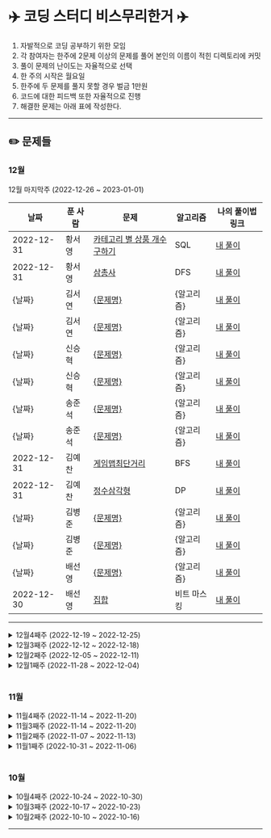 # ✈️ 코딩 스터디 비스무리한거 ✈️ 
1.  자발적으로 코딩 공부하기 위한 모임
2.  각 참여자는 한주에 2문제 이상의 문제를 풀어 본인의 이름이 적힌 디렉토리에 커밋
3.  풀이 문제의 난이도는 자율적으로 선택
4.  한 주의 시작은 월요일
5.  한주에 두 문제를 풀지 못할 경우 벌금 1만원
6.  코드에 대한 피드백 또한 자율적으로 진행
7.  해결한 문제는 아래 표에 작성한다.

--------------

## ✏️ 문제들


### 12월  

12월 마지막주 (2022-12-26 ~ 2023-01-01)

|날짜|푼 사람|문제|알고리즘|나의 풀이법 링크|
|-----|-----|-----|-----|-----|
|2022-12-31|황서영|[카테고리 별 상품 개수 구하기](https://school.programmers.co.kr/learn/courses/30/lessons/131529)|SQL|[내 풀이](https://github.com/bseony2/BwG/blob/master/%ED%99%A9%EC%84%9C%EC%98%81/1231_%EC%B9%B4%ED%85%8C%EA%B3%A0%EB%A6%AC%EB%B3%84%EC%83%81%ED%92%88%EA%B0%9C%EC%88%98%EA%B5%AC%ED%95%98%EA%B8%B0.sql)
|2022-12-31|황서영|[삼총사](https://school.programmers.co.kr/learn/courses/30/lessons/131705)|DFS|[내 풀이](https://github.com/bseony2/BwG/blob/master/%ED%99%A9%EC%84%9C%EC%98%81/%EC%82%BC%EC%B4%9D%EC%82%AC_1231.java)
|{날짜}|김서연|[{문제명}]({URL})|{알고리즘}|[내 풀이]({URL})
|{날짜}|김서연|[{문제명}]({URL})|{알고리즘}|[내 풀이]({URL})
|{날짜}|신승혁|[{문제명}]({URL})|{알고리즘}|[내 풀이]({URL})
|{날짜}|신승혁|[{문제명}]({URL})|{알고리즘}|[내 풀이]({URL})
|{날짜}|송준석|[{문제명}]({URL})|{알고리즘}|[내 풀이]({URL})
|{날짜}|송준석|[{문제명}]({URL})|{알고리즘}|[내 풀이]({URL})
|2022-12-31|김예찬|[게임맵최단거리](https://school.programmers.co.kr/learn/courses/30/lessons/1844)|BFS|[내 풀이](https://github.com/bseony2/BwG/blob/master/%EA%B9%80%EC%98%88%EC%B0%AC/%EA%B2%8C%EC%9E%84%EB%A7%B5%EC%B5%9C%EB%8B%A8%EA%B1%B0%EB%A6%AC.java)
|2022-12-31|김예찬|[정수삼각형](https://school.programmers.co.kr/learn/courses/30/lessons/43105)|DP|[내 풀이](https://github.com/bseony2/BwG/blob/master/%EA%B9%80%EC%98%88%EC%B0%AC/%EC%A0%95%EC%88%98%EC%82%BC%EA%B0%81%ED%98%95.java)
|{날짜}|김병준|[{문제명}]({URL})|{알고리즘}|[내 풀이]({URL})
|{날짜}|김병준|[{문제명}]({URL})|{알고리즘}|[내 풀이]({URL})
|{날짜}|배선영|[{문제명}]({URL})|{알고리즘}|[내 풀이]({URL})
|2022-12-30|배선영|[집합](https://www.acmicpc.net/problem/11723)|비트 마스킹|[내 풀이](https://github.com/bseony2/BwG/blob/master/%EB%B0%B0%EC%84%A0%EC%98%81/%EC%A7%91%ED%95%A9.java)
--------------------------------------


<details>
<summary>12월4째주 (2022-12-19 ~ 2022-12-25) </summary>
<div markdown="1">

|날짜|푼 사람|문제|알고리즘|나의 풀이법 링크|
|-----|-----|-----|-----|-----|
|2022-12-24|황서영|[숫자 짝꿍](https://school.programmers.co.kr/learn/courses/30/lessons/131128)|구현|[내 풀이](https://github.com/bseony2/BwG/blob/master/%ED%99%A9%EC%84%9C%EC%98%81/%EC%88%AB%EC%9E%90%EC%A7%9D%EA%BF%8D_1224.java)
|2022-12-25|황서영|[과일 장수](https://school.programmers.co.kr/learn/courses/30/lessons/135808)|Stack|[내 풀이](https://github.com/bseony2/BwG/blob/master/%ED%99%A9%EC%84%9C%EC%98%81/%EA%B3%BC%EC%9D%BC%EC%9E%A5%EC%88%98_1225.java)
|2022-12-25|김서연|[인기있는 아이스크림](https://school.programmers.co.kr/learn/courses/30/lessons/133024)|SQL|[내 풀이](https://github.com/bseony2/BwG/blob/master/%EA%B9%80%EC%84%9C%EC%97%B0/sql/%EC%9D%B8%EA%B8%B0%EC%9E%88%EB%8A%94_%EC%95%84%EC%9D%B4%EC%8A%A4%ED%81%AC%EB%A6%BC.sql)
|2022-12-25|김서연|[약수](https://www.acmicpc.net/problem/1037)|구현|[내 풀이](https://github.com/bseony2/BwG/blob/master/%EA%B9%80%EC%84%9C%EC%97%B0/Baekjoon/B1037_%EC%95%BD%EC%88%98.java)
|2022-12-25|신승혁|[조건에 맞는 도서와 저자 리스트 출력하기](https://school.programmers.co.kr/learn/courses/30/lessons/144854)|SQL|[내풀이](https://github.com/bseony2/BwG/blob/master/%EC%8B%A0%EC%8A%B9%ED%98%81/%EC%A1%B0%EA%B1%B4%EC%97%90%20%EB%A7%9E%EB%8A%94%20%EB%8F%84%EC%84%9C%EC%99%80%20%EC%A0%80%EC%9E%90%20%EB%A6%AC%EC%8A%A4%ED%8A%B8%20%EC%B6%9C%EB%A0%A5%ED%95%98%EA%B8%B0.SQL)
|2022-12-25|신승혁|[가격이 제일 비싼 식품의 정보 출력하기](https://school.programmers.co.kr/learn/courses/30/lessons/131115?language=oracle)|SQL|[내풀이](https://github.com/bseony2/BwG/blob/master/%EC%8B%A0%EC%8A%B9%ED%98%81/%EA%B0%80%EA%B2%A9%EC%9D%B4%EC%A0%9C%EC%9D%BC%EB%B9%84%EC%8B%BC%EC%8B%9D%ED%92%88%EC%9D%98%EC%A0%95%EB%B3%B4%EC%B6%9C%EB%A0%A5%ED%95%98%EA%B8%B0.SQL)
|{날짜}|송준석|[{문제명}]({URL})|{알고리즘}|[내 풀이]({URL})
|{날짜}|송준석|[{문제명}]({URL})|{알고리즘}|[내 풀이]({URL})
|2022-12-25|김예찬|[연속합](https://www.acmicpc.net/problem/1912)|DP|[내 풀이](https://github.com/bseony2/BwG/commit/e71b4f3c6ab3cc386d7646bc37a38fac8e6b9462)
|2022-12-25|김예찬|[1로만들기](https://www.acmicpc.net/problem/1463)|DP|[내 풀이](https://github.com/bseony2/BwG/commit/c81cc407fa26fc6b6e41b54b923e579820e13c18)
|{날짜}|김병준|[{문제명}]({URL})|{알고리즘}|[내 풀이]({URL})
|{날짜}|김병준|[{문제명}]({URL})|{알고리즘}|[내 풀이]({URL})
|2022-12-25|배선영|[사탕게임](https://www.acmicpc.net/problem/3085)|구현, 완전탐색|[내 풀이](https://github.com/bseony2/BwG/blob/master/%EB%B0%B0%EC%84%A0%EC%98%81/%EC%82%AC%ED%83%95%EA%B2%8C%EC%9E%84.java)
|2022-12-25|배선영|[날짜계산](https://www.acmicpc.net/problem/1476)|완전탐색|[내 풀이](https://github.com/bseony2/BwG/blob/master/%EB%B0%B0%EC%84%A0%EC%98%81/%EB%82%A0%EC%A7%9C%EA%B3%84%EC%82%B0.java)
--------------------------------------
</div>
</details>


<details>
<summary>12월3째주 (2022-12-12 ~ 2022-12-18)</summary>
<div markdown="1">

|날짜|푼 사람|문제|알고리즘|나의 풀이법 링크|
|-----|-----|-----|-----|-----|
|2022-12-16|황서영|[가격이 제일 비싼 식품의 정보 출력하기](https://school.programmers.co.kr/learn/courses/30/lessons/131115)|SQL|[내 풀이](https://github.com/bseony2/BwG/blob/master/%ED%99%A9%EC%84%9C%EC%98%81/1216_%EA%B0%80%EA%B2%A9%EC%9D%B4_%EC%A0%9C%EC%9D%BC_%EB%B9%84%EC%8B%BC_%EC%8B%9D%ED%92%88%EC%9D%98_%EC%A0%95%EB%B3%B4_%EC%B6%9C%EB%A0%A5%ED%95%98%EA%B8%B0.sql)
|2022-12-16|황서영|[조건별로 분류하여 주문상태 출력하기](https://school.programmers.co.kr/learn/courses/30/lessons/131113)|SQL|[내 풀이](https://github.com/bseony2/BwG/blob/master/%ED%99%A9%EC%84%9C%EC%98%81/1216_%EC%A1%B0%EA%B1%B4%EB%B3%84%EB%A1%9C_%EB%B6%84%EB%A5%98%ED%95%98%EC%97%AC_%EC%A3%BC%EB%AC%B8%EC%83%81%ED%83%9C_%EC%B6%9C%EB%A0%A5%ED%95%98%EA%B8%B0.sql)
|2022-12-18|김서연|[최댓값 구하기](https://school.programmers.co.kr/learn/courses/30/lessons/59415)|SQL|[내 풀이](https://github.com/bseony2/BwG/blob/master/%EA%B9%80%EC%84%9C%EC%97%B0/sql/%EC%B5%9C%EB%8C%93%EA%B0%92%EA%B5%AC%ED%95%98%EA%B8%B0.sql)
|2022-12-18|김서연|[내 학점을 구해줘](https://www.acmicpc.net/problem/10984)|구현|[내 풀이](https://github.com/bseony2/BwG/blob/master/%EA%B9%80%EC%84%9C%EC%97%B0/Baekjoon/B10984_%EB%82%B4_%ED%95%99%EC%A0%90%EC%9D%84_%EA%B5%AC%ED%95%B4%EC%A4%98.java)
|2022-12-15|신승혁|[House Robber](https://leetcode.com/problems/house-robber/description/)|DP|[내 풀이](https://github.com/bseony2/BwG/blob/master/%EC%8B%A0%EC%8A%B9%ED%98%81/198.js)
|2022-12-18|신승혁|[Number Complement](https://leetcode.com/problems/number-complement/)|구현|[내 풀이](https://github.com/bseony2/BwG/blob/master/%EC%8B%A0%EC%8A%B9%ED%98%81/476.js)
|{날짜}|송준석|[{문제명}]({URL})|{알고리즘}|[내 풀이]({URL})
|{날짜}|송준석|[{문제명}]({URL})|{알고리즘}|[내 풀이]({URL})
|2022-12-18|김예찬|[벽부수고 이동](https://www.acmicpc.net/problem/2206)|BFS|[내 풀이]({URL})
|2022-12-18|김예찬|[여행가자](https://www.acmicpc.net/problem/1976)|유니온파인드|[내 풀이]({URL})
|2022-12-18|김병준|[분해합](https://www.acmicpc.net/problem/2231)|구현|[내 풀이](https://github.com/bseony2/BwG/blob/master/%EA%B9%80%EB%B3%91%EC%A4%80/p1065.java)
|2022-12-18|김병준|[한수](https://www.acmicpc.net/problem/1065)|구현|[내 풀이](https://github.com/bseony2/BwG/blob/master/%EA%B9%80%EB%B3%91%EC%A4%80/p2231.java)
|2022-12-18|배선영|[튜플](https://school.programmers.co.kr/learn/courses/30/lessons/64065)|구현|[내 풀이](https://github.com/bseony2/BwG/blob/master/%EB%B0%B0%EC%84%A0%EC%98%81/%ED%8A%9C%ED%94%8C.java)
|2022-12-18|배선영|[행렬 테두리 회전하기](https://school.programmers.co.kr/learn/courses/30/lessons/77485)|구현|[내 풀이](https://github.com/bseony2/BwG/blob/master/%EB%B0%B0%EC%84%A0%EC%98%81/%ED%96%89%EB%A0%AC%20%ED%85%8C%EB%91%90%EB%A6%AC%20%ED%9A%8C%EC%A0%84%ED%95%98%EA%B8%B0.java)
--------------------------------------
</div>
</details>

<details>
<summary>12월2째주 (2022-12-05 ~ 2022-12-11)</summary>
<div markdown="1">

|날짜|푼 사람|문제|알고리즘|나의 풀이법 링크|
|-----|-----|-----|-----|-----|
|2022-12-05|황서영|[아이스 아메리카노](https://school.programmers.co.kr/learn/courses/30/lessons/120819)|구현|[내 풀이](https://github.com/bseony2/BwG/blob/master/%ED%99%A9%EC%84%9C%EC%98%81/%EC%95%84%EC%9D%B4%EC%8A%A4%EC%95%84%EB%A9%94%EB%A6%AC%EC%B9%B4%EB%85%B8.java)
|2022-12-06|황서영|[양꼬치](https://school.programmers.co.kr/learn/courses/30/lessons/120830)|구현|[내 풀이](https://github.com/bseony2/BwG/blob/master/%ED%99%A9%EC%84%9C%EC%98%81/%EC%96%91%EA%BC%AC%EC%B9%98.java)
|2022-12-11|김서연|[Integer to Roman](https://leetcode.com/problems/integer-to-roman/)|구현|[내 풀이](https://github.com/bseony2/BwG/blob/master/%EA%B9%80%EC%84%9C%EC%97%B0/LeetCode/L12_Integer_to_Roman.java)
|2022-12-11|김서연|[완전제곱](https://www.acmicpc.net/problem/6131)|브루트포스|[내 풀이](https://github.com/bseony2/BwG/blob/master/%EA%B9%80%EC%84%9C%EC%97%B0/Baekjoon/B6131_%EC%99%84%EC%A0%84%EC%A0%9C%EA%B3%B1%EC%88%98.java)
|{날짜}|신승혁|[{문제명}]({URL})|{알고리즘}|[내 풀이]({URL})
|{날짜}|신승혁|[{문제명}]({URL})|{알고리즘}|[내 풀이]({URL})
|{날짜}|안정석|[{문제명}]({URL})|{알고리즘}|[내 풀이]({URL})
|{날짜}|안정석|[{문제명}]({URL})|{알고리즘}|[내 풀이]({URL})
|2022-12-11|송준석|[재구매가일어난상품과회원리스트구하기](https://school.programmers.co.kr/learn/courses/30/lessons/131536)|SQL|[내 풀이](https://github.com/bseony2/BwG/blob/master/%EC%86%A1%EC%A4%80%EC%84%9D/%EC%9E%AC%EA%B5%AC%EB%A7%A4%EA%B0%80%EC%9D%BC%EC%96%B4%EB%82%9C%EC%83%81%ED%92%88%EA%B3%BC%ED%9A%8C%EC%9B%90%EB%A6%AC%EC%8A%A4%ED%8A%B8%EA%B5%AC%ED%95%98%EA%B8%B0.mysql)
|2022-12-11|송준석|[7의개수](https://school.programmers.co.kr/learn/courses/30/lessons/120912)|구현|[내 풀이](https://github.com/bseony2/BwG/blob/master/%EC%86%A1%EC%A4%80%EC%84%9D/7%EC%9D%98%EA%B0%9C%EC%88%98.java)
|{날짜}|김예찬|[{문제명}]({URL})|{알고리즘}|[내 풀이]({URL})
|{날짜}|김예찬|[{문제명}]({URL})|{알고리즘}|[내 풀이]({URL})
|2022-12-11|김병준|[일곱 난쟁이](https://www.acmicpc.net/problem/2309)|브루트포스|[내 풀이](https://github.com/Joonkb/algorithm/blob/main/BOJ/%EA%B5%AC%ED%98%84/%EA%B8%B0%EC%B4%88/p1182.java)
|2022-12-11|김병준|[부분수열의 합](https://www.acmicpc.net/problem/21182)|비트마스크|[내 풀이](https://github.com/Joonkb/algorithm/blob/main/BOJ/%EA%B5%AC%ED%98%84/%EA%B8%B0%EC%B4%88/p2309.java)
|2022-12-07|배선영|[소수구하기](https://www.acmicpc.net/problem/1929)|에라토스테네스의 체|[내 풀이](https://github.com/bseony2/BwG/blob/master/%EB%B0%B0%EC%84%A0%EC%98%81/%EC%86%8C%EC%88%98%20%EA%B5%AC%ED%95%98%EA%B8%B0.java)
|2022-12-11|배선영|[골드바흐의 추측](https://www.acmicpc.net/problem/6588)|에라토스테네스의 체|[내 풀이](https://github.com/bseony2/BwG/blob/master/%EB%B0%B0%EC%84%A0%EC%98%81/%EA%B3%A8%EB%93%9C%EB%B0%94%ED%9D%90%EC%9D%98%20%EC%B6%94%EC%B8%A1.java)
--------------------------------------
</div>
</details>

<details>
<summary>12월1째주 (2022-11-28 ~ 2022-12-04)</summary>
<div markdown="1"> 

|날짜|푼 사람|문제|알고리즘|나의 풀이법 링크|
|-----|-----|-----|-----|-----|
|2022-11-30|황서영|[문자열 내 p와 y의 개수](https://school.programmers.co.kr/learn/courses/30/lessons/12916)|구현|[내 풀이](https://github.com/bseony2/BwG/blob/master/%ED%99%A9%EC%84%9C%EC%98%81/%EB%AC%B8%EC%9E%90%EC%97%B4%EB%82%B4p%EC%99%80y%EC%9D%98%EA%B0%9C%EC%88%98.java)
|2022-11-30|황서영|[수박수박수박수박수박수?](https://school.programmers.co.kr/learn/courses/30/lessons/12922)|구현|[내 풀이](https://github.com/bseony2/BwG/blob/master/%ED%99%A9%EC%84%9C%EC%98%81/%EC%88%98%EB%B0%95%EC%88%98%EB%B0%95%EC%88%98%EB%B0%95%EC%88%98%EB%B0%95%EC%88%98%EB%B0%95%EC%88%98.java)
|2022-12-04|김서연|[약수들의 합](https://www.acmicpc.net/problem/9506)|구현|[내 풀이](https://github.com/bseony2/BwG/blob/master/%EA%B9%80%EC%84%9C%EC%97%B0/Baekjoon/B9506_%EC%95%BD%EC%88%98%EB%93%A4%EC%9D%98_%ED%95%A9.java)
|2022-12-04|김서연|[Contains Duplicate](https://leetcode.com/problems/contains-duplicate/)|구현|[내 풀이](https://github.com/bseony2/BwG/blob/master/%EA%B9%80%EC%84%9C%EC%97%B0/LeetCode/L217_Contains_Duplicate.java)
|2022-12-04|신승혁|[N과M](https://www.acmicpc.net/problem/15650)|조합|[내 풀이](https://github.com/bseony2/BwG/blob/master/%EC%8B%A0%EC%8A%B9%ED%98%81/BOJ_15650_N%EA%B3%BCM.java)
|2022-12-04|신승혁|[완주하지 못한 선수](https://school.programmers.co.kr/learn/courses/30/lessons/42576)|구현|[내 풀이](https://github.com/bseony2/BwG/blob/master/%EC%8B%A0%EC%8A%B9%ED%98%81/Solution_42576_%EC%99%84%EC%A3%BC%ED%95%98%EC%A7%80%EB%AA%BB%ED%95%9C%EC%84%A0%EC%88%98.java)
|2022-12-04|안정석|[알파벳](https://www.acmicpc.net/problem/1987)|BFS|[내 풀이](https://github.com/bseony2/BwG/blob/master/%EC%95%88%EC%A0%95%EC%84%9D/BaekJoon_%EC%95%8C%ED%8C%8C%EB%B2%B3.java)
|2022-12-04|안정석|[완주하지 못한 선수](https://school.programmers.co.kr/learn/courses/30/lessons/42576)|구현|[내 풀이](https://github.com/bseony2/BwG/blob/master/%EC%95%88%EC%A0%95%EC%84%9D/Pro_%EC%99%84%EC%A3%BC%ED%95%98%EC%A7%80_%EB%AA%BB%ED%95%9C_%EC%84%A0%EC%88%98.java)
|{날짜}|송준석|[{문제명}]({URL})|{알고리즘}|[내 풀이]({URL})
|{날짜}|송준석|[{문제명}]({URL})|{알고리즘}|[내 풀이]({URL})
|2022-12-04|김예찬|[말이되고픈원숭이](https://www.acmicpc.net/problem/1600)|BFS|[내 풀이]({URL})
|2022-12-04|김예찬|[빙고](https://www.acmicpc.net/problem/2578)|구현|[내 풀이]({URL})
|2022-12-04|김병준|[골드바흐의 추측](https://www.acmicpc.net/problem/6588)|수학|[내 풀이](https://github.com/Joonkb/algorithm/commit/767ee3242aa06e609c02d381c1403d7fa002429b)
|2022-12-04|김병준|[집합](https://www.acmicpc.net/problem/11723)|비트연산자|[내 풀이](https://github.com/Joonkb/algorithm/commit/2ba13e4c4c12ab0d5a41a4ff4259e67f7f579c5b)
|2022-12-04|배선영|[오픈채팅방](https://school.programmers.co.kr/learn/courses/30/lessons/42888)|구현|[내 풀이]([{URL}](https://github.com/bseony2/BwG/blob/master/%EB%B0%B0%EC%84%A0%EC%98%81/%EC%98%A4%ED%94%88%EC%B1%84%ED%8C%85%EB%B0%A9.java))
|2022-12-04|배선영|[피로도](https://school.programmers.co.kr/learn/courses/30/lessons/87946)|dfs|[내 풀이](https://github.com/bseony2/BwG/blob/master/%EB%B0%B0%EC%84%A0%EC%98%81/%ED%94%BC%EB%A1%9C%EB%8F%84.java)
--------------------------------------
</div>
</details>
<br>

### 11월

<details>
<summary>11월4째주 (2022-11-14 ~ 2022-11-20)</summary>
<div markdown="1"> 

|날짜|푼 사람|문제|알고리즘|나의 풀이법 링크|  
|-----|-----|-----|-----|-----|
|2022-11-23|황서영|[영어가 싫어요](https://school.programmers.co.kr/learn/courses/30/lessons/120894)|구현|[내 풀이](https://github.com/bseony2/BwG/blob/master/%ED%99%A9%EC%84%9C%EC%98%81/%EC%98%81%EC%96%B4%EA%B0%80%EC%8B%AB%EC%96%B4%EC%9A%94.java)  
|2022-11-23|황서영|[공던지기](https://school.programmers.co.kr/learn/courses/30/lessons/120843)|구현|[내 풀이](https://github.com/bseony2/BwG/blob/master/%ED%99%A9%EC%84%9C%EC%98%81/%EA%B3%B5%EB%8D%98%EC%A7%80%EA%B8%B0.java)  
|2022-11-27|김서연|[별찍기6](https://www.acmicpc.net/problem/2443)|구현|[내 풀이](https://github.com/bseony2/BwG/blob/master/%EA%B9%80%EC%84%9C%EC%97%B0/Baekjoon/B2443_%EB%B3%84%EC%B0%8D%EA%B8%B06.java)  
|2022-11-27|김서연|[별찍기9](https://www.acmicpc.net/problem/2446)|구현|[내 풀이](https://github.com/bseony2/BwG/blob/master/%EA%B9%80%EC%84%9C%EC%97%B0/Baekjoon/B2446_%EB%B3%84%EC%B0%8D%EA%B8%B09.java)  
|2022-11-27|신승혁|[이진변환반복하기](https://school.programmers.co.kr/learn/courses/30/lessons/70129)|재귀|[내 풀이](https://github.com/bseony2/BwG/blob/master/%EC%8B%A0%EC%8A%B9%ED%98%81/Solution_70129_%EC%9D%B4%EC%A7%84%EB%B3%80%ED%99%98%EB%B0%98%EB%B3%B5%ED%95%98%EA%B8%B0.java)  
|2022-11-27|신승혁|[최댓값과최솟값](https://school.programmers.co.kr/learn/courses/30/lessons/12939)|구현|[내 풀이](https://github.com/bseony2/BwG/blob/master/%EC%8B%A0%EC%8A%B9%ED%98%81/Solution_12939_%EC%B5%9C%EB%8C%93%EA%B0%92%EA%B3%BC%EC%B5%9C%EC%86%9F%EA%B0%92.java)  
|{날짜}|안정석|[{토마토}](https://www.acmicpc.net/problem/7576)|{알고리즘}|[내 풀이](https://github.com/bseony2/BwG/commit/aee61b3741086e298a861b46880c9a84758e1063#diff-c12f337fa3ee3ed907f77486d457cbf09a331b1ade3926c3f061a37d877e391a)  
|{날짜}|안정석|[{유기농배추}](https://www.acmicpc.net/problem/1012)|{알고리즘}|[내 풀이](https://github.com/bseony2/BwG/commit/aee61b3741086e298a861b46880c9a84758e1063#diff-a519eabf52c79a8fc7dc4ba9f1bd409ed5f27be020b56c4a797d596879336a91)  
|{날짜}|송준석|[{문제명}]({URL})|{알고리즘}|[내 풀이]({URL})  
|{날짜}|송준석|[{문제명}]({URL})|{알고리즘}|[내 풀이]({URL})  
|2022-11-27|김예찬|[돌다리](https://www.acmicpc.net/problem/12761)|BFS|[내 풀이]({URL})  
|2022-11-27|김예찬|[맥주마시면서걸어가기](https://www.acmicpc.net/problem/9205)|구현|[내 풀이]({URL})  
|2022-11-27|김병준|[N과 M (2)](https://www.acmicpc.net/problem/15650)|백트래킹|[내 풀이](https://github.com/bseony2/BwG/blob/master/%EA%B9%80%EB%B3%91%EC%A4%80/p15650.java)  
|2022-11-27|김병준|[단어 정렬](https://www.acmicpc.net/problem/1181)|정렬|[내 풀이](https://github.com/bseony2/BwG/blob/master/%EA%B9%80%EB%B3%91%EC%A4%80/p1181.java)  
|2022-11-21|배선영|[빗물](https://www.acmicpc.net/problem/14719)|구현|[내 풀이](https://github.com/bseony2/BwG/blob/master/%EB%B0%B0%EC%84%A0%EC%98%81/%EB%B9%97%EB%AC%BC.java)  
|2022-11-22|배선영|[가르침](https://www.acmicpc.net/problem/1062)|dfs(조합)|[내 풀이](https://github.com/bseony2/BwG/blob/master/%EB%B0%B0%EC%84%A0%EC%98%81/%EA%B0%80%EB%A5%B4%EC%B9%A8.java)  
--------------------------------------

</div>
</details>

<details>
<summary>11월3째주 (2022-11-14 ~ 2022-11-20)</summary>
<div markdown="1">

|날짜|푼 사람|문제|알고리즘|나의 풀이법 링크|
|-----|-----|-----|-----|-----|
|2022-11-19|황서영|[가장 큰 수](https://school.programmers.co.kr/learn/courses/30/lessons/42746)|정렬|[내 풀이](https://github.com/bseony2/BwG/blob/master/%ED%99%A9%EC%84%9C%EC%98%81/%EA%B0%80%EC%9E%A5%ED%81%B0%EC%88%98.java)
|2022-11-19|황서영|[문자열 내림차순으로 배치하기](https://school.programmers.co.kr/learn/courses/30/lessons/12917)|정렬|[내 풀이](https://github.com/bseony2/BwG/blob/master/%ED%99%A9%EC%84%9C%EC%98%81/%EB%AC%B8%EC%9E%90%EC%97%B4%EB%82%B4%EB%A6%BC%EC%B0%A8%EC%88%9C%EC%9C%BC%EB%A1%9C%EB%B0%B0%EC%B9%98%ED%95%98%EA%B8%B0.java)
|{날짜}|김서연|[{문제명}]({URL})|{알고리즘}|[내 풀이]()
|{날짜}|김서연|[{문제명}]({URL})|{알고리즘}|[내 풀이]({URL})
|2022-11-20|신승혁|[ShortestPalindrome](https://leetcode.com/problems/shortest-palindrome/)|구현|[내 풀이](https://github.com/bseony2/BwG/blob/master/%EC%8B%A0%EC%8A%B9%ED%98%81/Solution_214_ShortestPalindrome_2Try.java)
|2022-11-20|신승혁|[배열돌리기1](https://www.acmicpc.net/problem/16926)|BFS|[내 풀이](https://github.com/bseony2/BwG/blob/master/%EC%8B%A0%EC%8A%B9%ED%98%81/BOJ_16926_%EB%B0%B0%EC%97%B4%EB%8F%8C%EB%A6%AC%EA%B8%B01.java)
|{날짜}|안정석|[{문제명}]({URL})|{알고리즘}|[내 풀이]({URL})
|{날짜}|안정석|[{문제명}]({URL})|{알고리즘}|[내 풀이]({URL})
|2022-11-20|송준석|[영어가 싫어요](https://school.programmers.co.kr/learn/courses/30/lessons/120894)|구현|[내 풀이](https://github.com/bseony2/BwG/blob/master/%EC%86%A1%EC%A4%80%EC%84%9D/%EC%98%81%EC%96%B4%EA%B0%80%EC%8B%AB%EC%96%B4%EC%9A%94.java)
|2022-11-20|송준석|[가운데 글자 가져오기](https://school.programmers.co.kr/learn/courses/30/lessons/12903)|구현|[내 풀이](https://github.com/bseony2/BwG/blob/master/%EC%86%A1%EC%A4%80%EC%84%9D/%EA%B0%80%EC%9A%B4%EB%8D%B0%EA%B8%80%EC%9E%90%EA%B0%80%EC%A0%B8%EC%98%A4%EA%B8%B0.java)
|2022-11-20|송준석|[상품 별 오프라인 매출 구하기](https://school.programmers.co.kr/learn/courses/30/lessons/131533)|SQL|[내 풀이](https://github.com/bseony2/BwG/blob/master/%EC%86%A1%EC%A4%80%EC%84%9D/%EC%83%81%ED%92%88%EB%B3%84%EC%98%A4%ED%94%84%EB%9D%BC%EC%9D%B8%EB%A7%A4%EC%B6%9C%EA%B5%AC%ED%95%98%EA%B8%B0.mysql)
|2022-11-20|김예찬|[1,2,3더하기](https://www.acmicpc.net/problem/9095)|DP|[내 풀이]({URL})
|2022-11-20|김예찬|[카드구매하기](https://www.acmicpc.net/problem/11052)|DP|[내 풀이]({URL})
|2022-11-20|김병준|[보이저 1호](https://www.acmicpc.net/problem/3987)|구현|[내 풀이](https://github.com/Joonkb/algorithm/blob/main/BOJ/%EA%B5%AC%ED%98%84/%EA%B8%B0%EC%B4%88X/p3987.java)
|2022-11-20|김병준|[소가 길을 건너간 이유 3](https://www.acmicpc.net/problem/14469)|구현|[내 풀이](https://github.com/Joonkb/algorithm/blob/main/BOJ/%EA%B5%AC%ED%98%84/%EA%B8%B0%EC%B4%88/p14469.java)
|2022-11-20|배선영|[괄호의 값](https://www.acmicpc.net/problem/2504)|스택, 구현|[내 풀이](https://github.com/bseony2/BwG/blob/master/%EB%B0%B0%EC%84%A0%EC%98%81/%EA%B4%84%ED%98%B8%EC%9D%98%20%EA%B0%92.java)
|2022-11-19|배선영|[연산자 끼워넣기](https://www.acmicpc.net/problem/14888)|완전탐색|[내 풀이](https://github.com/bseony2/BwG/blob/master/%EB%B0%B0%EC%84%A0%EC%98%81/%EC%97%B0%EC%82%B0%EC%9E%90%20%EB%81%BC%EC%9B%8C%EB%84%A3%EA%B8%B0.java)
|2022-11-14|배선영|[행렬의 곱셈](https://www.acmicpc.net/problem/10830)|분할정복|[내 풀이](https://github.com/bseony2/BwG/blob/master/%EB%B0%B0%EC%84%A0%EC%98%81/%ED%96%89%EB%A0%AC%EC%9D%98%EA%B3%B1%EC%85%88.java)

</div>
</details>

<details>
<summary>11월2째주 (2022-11-07 ~ 2022-11-13)</summary>
<div markdown="1">

|날짜|푼 사람|문제|알고리즘|나의 풀이법 링크|
|-----|-----|-----|-----|-----|
|2022-11-13|황서영|[나누어 떨어지는 숫자 배열](https://school.programmers.co.kr/learn/courses/30/lessons/12910)|구현|[내 풀이](https://github.com/bseony2/BwG/blob/master/%ED%99%A9%EC%84%9C%EC%98%81/%EB%82%98%EB%88%84%EC%96%B4%EB%96%A8%EC%96%B4%EC%A7%80%EB%8A%94%EC%88%AB%EC%9E%90%EB%B0%B0%EC%97%B4.java)
|2022-11-13|황서영|[나머지가 1이 되는 수 찾기](https://school.programmers.co.kr/learn/courses/30/lessons/87389)|구현|[내 풀이](https://github.com/bseony2/BwG/blob/master/%ED%99%A9%EC%84%9C%EC%98%81/%EB%82%98%EB%A8%B8%EC%A7%80%EA%B0%801%EC%9D%B4%EB%90%98%EB%8A%94%EC%88%98%EC%B0%BE%EA%B8%B0.java)
|2022-11-13|김서연|[그룹단어체커](https://www.acmicpc.net/problem/1316)|구현|[내 풀이](https://github.com/bseony2/BwG/blob/master/%EA%B9%80%EC%84%9C%EC%97%B0/Baekjoon/B1316_%EA%B7%B8%EB%A3%B9%EB%8B%A8%EC%96%B4%EC%B2%B4%ED%81%AC.java)
|2022-11-13|김서연|[저주의숫자3](https://school.programmers.co.kr/learn/courses/30/lessons/120871?language=java)|구현|[내 풀이](https://github.com/bseony2/BwG/blob/master/%EA%B9%80%EC%84%9C%EC%97%B0/Programmers/P_%EC%A0%80%EC%A3%BC%EC%9D%98%EC%88%AB%EC%9E%903.java)
|2022-11-12|신승혁|[일곱 난쟁이](https://www.acmicpc.net/problem/2309)|완전탐색|[내 풀이](https://github.com/bseony2/BwG/blob/master/%EC%8B%A0%EC%8A%B9%ED%98%81/BOJ_2309_%EC%9D%BC%EA%B3%B1%EB%82%9C%EC%9F%81%EC%9D%B4.java)
|2022-11-10|신승혁|[토마토](https://www.acmicpc.net/problem/7576)|BFS|[내 풀이](https://github.com/bseony2/BwG/blob/master/%EC%8B%A0%EC%8A%B9%ED%98%81/BOJ_7576_%ED%86%A0%EB%A7%88%ED%86%A0.java)
|2022-11-13|안정석|[가장 긴 펠린드롬](https://school.programmers.co.kr/learn/courses/30/lessons/12904)|구현|[내 풀이](https://github.com/bseony2/BwG/blob/master/%EC%95%88%EC%A0%95%EC%84%9D/Pro_%EA%B0%80%EC%9E%A5_%EA%B8%B4_%ED%8C%B0%EB%A6%B0%EB%93%9C%EB%A1%AD.java)
|2022-11-13|안정석|[헤비 유저가 소유한 장소](https://school.programmers.co.kr/learn/courses/30/lessons/77487)|{SQL}|[내 풀이](https://github.com/bseony2/BwG/blob/master/%EC%95%88%EC%A0%95%EC%84%9D/Pro_%ED%97%A4%EB%B9%84_%EC%9C%A0%EC%A0%80%EA%B0%80_%EC%86%8C%EC%9C%A0%ED%95%9C_%EC%9E%A5%EC%86%8C.sql)
|2022-11-13|송준석|[공던지기](https://school.programmers.co.kr/learn/courses/30/lessons/120843)|구현|[내 풀이](https://github.com/bseony2/BwG/blob/master/%EC%86%A1%EC%A4%80%EC%84%9D/%EA%B3%B5%EB%8D%98%EC%A7%80%EA%B8%B0.java)
|2022-11-13|송준석|[직사각형별찍기](https://school.programmers.co.kr/learn/courses/30/lessons/12969)|구현|[내 풀이](https://github.com/bseony2/BwG/blob/master/%EC%86%A1%EC%A4%80%EC%84%9D/%EC%A7%81%EC%82%AC%EA%B0%81%ED%98%95%EB%B3%84%EC%B0%8D%EA%B8%B0.java)
|2022-11-13|송준석|[핸드폰번호가리기](https://school.programmers.co.kr/learn/courses/30/lessons/12948)|구현|[내 풀이](https://github.com/bseony2/BwG/blob/master/%EC%86%A1%EC%A4%80%EC%84%9D/%ED%95%B8%EB%93%9C%ED%8F%B0%EB%B2%88%ED%98%B8%EA%B0%80%EB%A6%AC%EA%B8%B0.java)
|2022-11-13|김예찬|[배열돌리기1](https://www.acmicpc.net/problem/16926)|구현|[내 풀이]({URL})
|2022-11-13|김예찬|[도영이가만든음식](https://www.acmicpc.net/problem/2961)|브루트포스|[내 풀이]({URL})
|2022-11-13|김병준|[베르트랑 공준](https://www.acmicpc.net/problem/4948)|수학/구현|[내 풀이](https://github.com/bseony2/BwG/blob/master/%EA%B9%80%EB%B3%91%EC%A4%80/p4948.java)
|2022-11-13|김병준|[N과 M (1)](https://www.acmicpc.net/problem/15649)|DFS|[내 풀이](https://github.com/bseony2/BwG/blob/master/%EA%B9%80%EB%B3%91%EC%A4%80/p15649.java)
|2022-11-09|배선영|[약수 구하기](https://www.acmicpc.net/problem/2501)|구현|[내 풀이](https://github.com/bseony2/BwG/blob/master/%EB%B0%B0%EC%84%A0%EC%98%81/%EC%95%BD%EC%88%98%EA%B5%AC%ED%95%98%EA%B8%B0.java)
|2022-11-10|배선영|[이진수](https://www.acmicpc.net/problem/3460)|구현|[내 풀이](https://github.com/bseony2/BwG/blob/master/%EB%B0%B0%EC%84%A0%EC%98%81/%EC%9D%B4%EC%A7%84%EC%88%98.java)
|2022-11-11|배선영|[일곱 난쟁이](https://www.acmicpc.net/problem/2309)|구현|[내 풀이](https://github.com/bseony2/BwG/blob/master/%EB%B0%B0%EC%84%A0%EC%98%81/%EC%9D%BC%EA%B3%B1%20%EB%82%9C%EC%9F%81%EC%9D%B4.java)
|2022-11-12|배선영|[최대공약수와 최소공배수](https://www.acmicpc.net/problem/2609)|유클리드 호제법|[내 풀이](https://github.com/bseony2/BwG/blob/master/%EB%B0%B0%EC%84%A0%EC%98%81/%EC%B5%9C%EB%8C%80%EA%B3%B5%EC%95%BD%EC%88%98%EC%99%80%20%EC%B5%9C%EC%86%8C%EA%B3%B5%EB%B0%B0%EC%88%98.java)
|2022-11-12|배선영|[소수 찾기](https://www.acmicpc.net/problem/1978)|구현|[내 풀이](https://github.com/bseony2/BwG/blob/master/%EB%B0%B0%EC%84%A0%EC%98%81/%EC%86%8C%EC%88%98%20%EC%B0%BE%EA%B8%B0.java)

</div>
</details>

<details>
<summary>11월1째주 (2022-10-31 ~ 2022-11-06)</summary>
<div markdown="1">

|날짜|푼 사람|문제|알고리즘|나의 풀이법 링크|
|-----|-----|-----|-----|-----|
|2022-11-03|김예찬|[토마토](https://www.acmicpc.net/problem/7576)|BFS|[내 풀이]({URL})
|2022-11-03|김병준|[3의 배수](https://www.acmicpc.net/problem/1769)|구현|[내 풀이](https://github.com/Joonkb/algorithm/blob/main/BOJ/%EA%B5%AC%ED%98%84/%EA%B8%B0%EC%B4%88/p1769.java)
|2022-11-04|김병준|[수 이어 쓰기 1](https://www.acmicpc.net/problem/1748)|구현|[내 풀이](https://github.com/Joonkb/algorithm/blob/main/BOJ/%EA%B5%AC%ED%98%84/%EA%B8%B0%EC%B4%88/p23814.java)
|2022-11-05|김예찬|[최대공약수찾기](https://www.acmicpc.net/problem/7576)|구현|[내 풀이]({URL})
|2022-11-05|황서영|[K번째 수](https://school.programmers.co.kr/learn/courses/30/lessons/42748)|구현|[내 풀이](https://github.com/bseony2/BwG/blob/master/%ED%99%A9%EC%84%9C%EC%98%81/K%EB%B2%88%EC%A7%B8%EC%88%98.java)
|2022-11-05|황서영|[가까운 수](https://school.programmers.co.kr/learn/courses/30/lessons/120890)|구현|[내 풀이](https://github.com/bseony2/BwG/blob/master/%ED%99%A9%EC%84%9C%EC%98%81/%EA%B0%80%EA%B9%8C%EC%9A%B4%EC%88%98.java)
|2022-11-06|송준석|[외계행성의 나이](https://school.programmers.co.kr/learn/courses/30/lessons/120834)|구현|[내 풀이](https://github.com/bseony2/BwG/blob/master/%EC%86%A1%EC%A4%80%EC%84%9D/%EC%99%B8%EA%B3%84%ED%96%89%EC%84%B1%EC%9D%98%EB%82%98%EC%9D%B4.java)
|2022-11-06|송준석|[저주의 숫자 3](https://school.programmers.co.kr/learn/courses/30/lessons/120871)|구현|[내 풀이](https://github.com/bseony2/BwG/blob/master/%EC%86%A1%EC%A4%80%EC%84%9D/%EC%A0%80%EC%A3%BC%EC%9D%98%EC%88%AB%EC%9E%903.java)
|2022-11-06|김서연|[최대공약수와 최대공배수](https://www.acmicpc.net/problem/2609)|구현|[내 풀이](https://github.com/bseony2/BwG/blob/master/%EA%B9%80%EC%84%9C%EC%97%B0/Baekjoon/B2609_%EC%B5%9C%EB%8C%80%EA%B3%B5%EC%95%BD%EC%88%98%EC%99%80_%EC%B5%9C%EB%8C%80%EA%B3%B5%EB%B0%B0%EC%88%98.java)
|2022-11-06|김서연|[수 이어 쓰기 1](https://www.acmicpc.net/problem/1748)|구현|[내 풀이](https://github.com/bseony2/BwG/blob/master/%EA%B9%80%EC%84%9C%EC%97%B0/Baekjoon/B1748_%EC%88%98%EC%9D%B4%EC%96%B4%EC%93%B0%EA%B8%B01.java)
|2022-11-02|신승혁|[소가 정보섬에 올라온 이유](https://www.acmicpc.net/problem/17128)|구현|[내 풀이](https://github.com/bseony2/BwG/blob/master/%EC%8B%A0%EC%8A%B9%ED%98%81/BOJ_17128_%EC%86%8C%EA%B0%80%EC%A0%95%EB%B3%B4%EC%84%AC%EC%97%90%EC%98%AC%EB%9D%BC%EC%98%A8%EC%9D%B4%EC%9C%A0.java)
|2022-11-06|신승혁|[멀리뛰기](https://school.programmers.co.kr/learn/courses/30/lessons/12914)|DP|[내 풀이](https://github.com/bseony2/BwG/blob/master/%EC%8B%A0%EC%8A%B9%ED%98%81/%EB%A9%80%EB%A6%AC%EB%9B%B0%EA%B8%B0.js)
|2022-11-06|안정석|[오르막길](https://www.acmicpc.net/problem/2846)|구현|[내 풀이](https://github.com/bseony2/BwG/blob/master/%EC%95%88%EC%A0%95%EC%84%9D/BaekJoon_%EC%98%A4%EB%A5%B4%EB%A7%89%EA%B8%B8.java)
|2022-11-06|안정석|[안전 영역](https://www.acmicpc.net/problem/2468)|구현|[내 풀이](https://github.com/bseony2/BwG/blob/master/%EC%95%88%EC%A0%95%EC%84%9D/BaekJoon_%EC%95%88%EC%A0%84_%EC%98%81%EC%97%AD.java)
|2022-11-06|배선영|[멀리 뛰기](https://school.programmers.co.kr/learn/courses/30/lessons/12914)|DP|[내 풀이](https://github.com/bseony2/BwG/blob/master/%EB%B0%B0%EC%84%A0%EC%98%81/%EB%A9%80%EB%A6%AC%20%EB%9B%B0%EA%B8%B0.java)
|2022-11-06|배선영|[땅따먹기](https://school.programmers.co.kr/learn/courses/30/lessons/12913)|DP|[내 풀이](https://github.com/bseony2/BwG/blob/master/%EB%B0%B0%EC%84%A0%EC%98%81/%EB%95%85%EB%94%B0%EB%A8%B9%EA%B8%B0.java)
</div>
</details>
<br>

### 10월

<details>
<summary>10월4째주 (2022-10-24 ~ 2022-10-30)</summary>
<div markdown="1">

|날짜|푼 사람|문제|알고리즘|나의 풀이법 링크|
|-----|-----|-----|-----|-----|
|2022-10-25|김서연|[명령 프롬프트](https://www.acmicpc.net/problem/1032)|구현|[내 풀이](https://github.com/bseony2/BwG/blob/master/%EA%B9%80%EC%84%9C%EC%97%B0/B1032_%EB%AA%85%EB%A0%B9%ED%94%84%EB%A1%AC%ED%94%84%ED%8A%B8.java)
|2022-10-25|김예찬|[두 수의 합](https://www.acmicpc.net/problem/3273)|투포인터|[내 풀이](https://github.com/bseony2/BwG/commit/ca2d456841e88fd93c99c9dcb2c7dc829ecc51e9)
|2022-10-27|김예찬|[DFS와 BFS](https://www.acmicpc.net/problem/1260)|DFS/BFS|[내 풀이](https://github.com/bseony2/BwG/commit/3e74308d8d129cec014daeab595dc1ad13e87a70)
|2022-10-27|김병준|[소가 정보섬에 올라온 이유](https://www.acmicpc.net/problem/17128)|구현|[내 풀이](https://github.com/bseony2/BwG/blob/master/%EA%B9%80%EB%B3%91%EC%A4%80/p17128.java)
|2022-10-28|황서영|[K의 개수](https://school.programmers.co.kr/learn/courses/30/lessons/120887)|구현|[내 풀이](https://github.com/bseony2/BwG/blob/master/%ED%99%A9%EC%84%9C%EC%98%81/K%EC%9D%98%EA%B0%9C%EC%88%98.java)
|2022-10-29|황서영|[다음에올숫자](https://school.programmers.co.kr/learn/courses/30/lessons/120924)|구현|[내 풀이](https://github.com/bseony2/BwG/blob/master/%ED%99%A9%EC%84%9C%EC%98%81/%EB%8B%A4%EC%9D%8C%EC%97%90%EC%98%AC%EC%88%AB%EC%9E%90.java)
|2022-10-29|김병준|[순서쌍의 곱의 합](https://www.acmicpc.net/problem/13900)|수학/구현|[내 풀이](https://github.com/Joonkb/algorithm/blob/main/BOJ/%EA%B5%AC%ED%98%84/%EA%B8%B0%EC%B4%88/p13900.java)
|2022-10-29|배선영|[다음 큰 숫자](https://school.programmers.co.kr/learn/courses/30/lessons/12911)|구현|[내 풀이](https://github.com/bseony2/BwG/blob/master/%EB%B0%B0%EC%84%A0%EC%98%81/%EB%8B%A4%EC%9D%8C%20%ED%81%B0%20%EC%88%AB%EC%9E%90.java)
|2022-10-29|김서연|[제로](https://www.acmicpc.net/problem/10773)|구현|[내 풀이](https://github.com/bseony2/BwG/blob/master/%EA%B9%80%EC%84%9C%EC%97%B0/B10773_%EC%A0%9C%EB%A1%9C_ver2.java)
|2022-10-30|송준석|[콜라문제](https://school.programmers.co.kr/learn/courses/30/lessons/132267)|구현|[내 풀이](https://github.com/bseony2/BwG/blob/master/%EC%86%A1%EC%A4%80%EC%84%9D/%EC%BD%9C%EB%9D%BC%EB%AC%B8%EC%A0%9C.java)
|2022-10-30|송준석|[콜라츠추측](https://school.programmers.co.kr/learn/courses/30/lessons/12943)|구현|[내 풀이](https://github.com/bseony2/BwG/blob/master/%EC%86%A1%EC%A4%80%EC%84%9D/%EC%BD%9C%EB%9D%BC%EC%B8%A0%EC%B6%94%EC%B8%A1.java)
|2022-10-30|배선영|[빛의 경로 사이클](https://school.programmers.co.kr/learn/courses/30/lessons/86052)|구현|[내 풀이](https://github.com/bseony2/BwG/blob/master/%EB%B0%B0%EC%84%A0%EC%98%81/%EB%B9%9B%EC%9D%98%20%EA%B2%BD%EB%A1%9C%20%EC%82%AC%EC%9D%B4%ED%81%B4.java)
|2022-10-30|안정석|[스타트와 링크](https://www.acmicpc.net/problem/14889)|구현|[내 풀이](https://github.com/bseony2/BwG/blob/master/%EC%95%88%EC%A0%95%EC%84%9D/BaekJoon_%EC%8A%A4%ED%83%80%ED%8A%B8%EC%99%80_%EB%A7%81%ED%81%AC.java)
|2022-10-30|안정석|[컨베이어 벨트 위의 로봇](https://www.acmicpc.net/problem/20055)|구현|[내 풀이](https://github.com/bseony2/BwG/blob/master/%EC%95%88%EC%A0%95%EC%84%9D/BaekJoon_%EC%BB%A8%EB%B2%A0%EC%9D%B4%EC%96%B4_%EB%B2%A8%ED%8A%B8_%EC%9C%84%EC%9D%98_%EB%A1%9C%EB%B4%87.java)

</div>
</details>

<details>
<summary>10월3째주 (2022-10-17 ~ 2022-10-23)</summary>
<div markdown="1">

|날짜|푼 사람|문제|알고리즘|나의 풀이법 링크|
|-----|-----|-----|-----|-----|
|2022-10-17|배선영|[프린터](https://school.programmers.co.kr/learn/courses/30/lessons/42587)|구현, 큐|[내 풀이](https://github.com/bseony2/BwG/blob/master/%EB%B0%B0%EC%84%A0%EC%98%81/%ED%94%84%EB%A6%B0%ED%84%B0.java)
|2022-10-21|김예찬|[덩치](https://www.acmicpc.net/problem/7568)|구현|[내 풀이](https://github.com/bseony2/BwG/blob/master/%EA%B9%80%EC%98%88%EC%B0%AC/BJ-7568.java)
|2022-10-21|김병준|[방 번호](https://www.acmicpc.net/problem/1475)|구현|[내 풀이](https://github.com/bseony2/BwG/blob/master/%EA%B9%80%EB%B3%91%EC%A4%80/p1475.java)
|2022-10-22|김예찬|[제로](https://www.acmicpc.net/problem/10773)|구현|[내 풀이](https://github.com/bseony2/BwG/blob/master/%EA%B9%80%EC%98%88%EC%B0%AC/BJ-10773.java)
|2022-10-23|김병준|[십자카드 문제](https://www.acmicpc.net/problem/2659)|구현|[내 풀이](https://github.com/bseony2/BwG/blob/master/%EA%B9%80%EB%B3%91%EC%A4%80/p2659.java)
|2022-10-22|황서영|[옹알이](https://school.programmers.co.kr/learn/courses/30/lessons/120956)|구현|[내 풀이](https://github.com/bseony2/BwG/blob/master/%ED%99%A9%EC%84%9C%EC%98%81/%EC%98%B9%EC%95%8C%EC%9D%B4.java)
|2022-10-22|황서영|[편지](https://school.programmers.co.kr/learn/courses/30/lessons/120898)|구현|[내 풀이](https://github.com/bseony2/BwG/blob/master/%ED%99%A9%EC%84%9C%EC%98%81/%ED%8E%B8%EC%A7%80.java)
|2022-10-23|배선영|[제로](https://www.acmicpc.net/problem/10773)|구현|[내 풀이](https://github.com/bseony2/BwG/blob/master/%EB%B0%B0%EC%84%A0%EC%98%81/%EC%A0%9C%EB%A1%9C.java)
|2022-10-23|안정석|[올림픽](https://www.acmicpc.net/problem/8979)|구현|[내 풀이](https://github.com/bseony2/BwG/blob/master/%EC%95%88%EC%A0%95%EC%84%9D/BaekJoon_%EC%98%AC%EB%A6%BC%ED%94%BD.java)
|2022-10-23|안정석|[우유와 요거트가 담긴 장바구니](https://school.programmers.co.kr/learn/courses/30/lessons/62284)|SQL|[내 풀이](https://github.com/bseony2/BwG/blob/master/%EC%95%88%EC%A0%95%EC%84%9D/Pro_%EC%9A%B0%EC%9C%A0%EC%99%80%20%EC%9A%94%EA%B1%B0%ED%8A%B8%EA%B0%80%20%EB%8B%B4%EA%B8%B4%20%EC%9E%A5%EB%B0%94%EA%B5%AC%EB%8B%88.sql)
|2022-10-23|김서연|[생일](https://www.acmicpc.net/problem/5635)|정렬|[내 풀이](https://github.com/bseony2/BwG/blob/master/%EA%B9%80%EC%84%9C%EC%97%B0/B5635_%EC%83%9D%EC%9D%BC.java)
|2022-10-23|김서연|[재귀함수가 뭔가요](https://www.acmicpc.net/problem/17478)|재귀|[내 풀이](https://github.com/bseony2/BwG/blob/master/%EA%B9%80%EC%84%9C%EC%97%B0/B17478_%EC%9E%AC%EA%B7%80%ED%95%A8%EC%88%98%EA%B0%80_%EB%AD%94%EA%B0%80%EC%9A%94.java)
|2022-10-23|신승혁|[옹알이](https://school.programmers.co.kr/learn/courses/30/lessons/120956)|구현|[내 풀이](https://github.com/bseony2/BwG/blob/master/%EC%8B%A0%EC%8A%B9%ED%98%81/%EC%98%B9%EC%95%8C%EC%9D%B4.JS)
|2022-10-23|신승혁|[편지](https://school.programmers.co.kr/learn/courses/30/lessons/120898)|구현|[내 풀이](https://github.com/bseony2/BwG/blob/master/%EC%8B%A0%EC%8A%B9%ED%98%81/%ED%8E%B8%EC%A7%80.js)

</div>
</details>

<details>
<summary>10월2째주 (2022-10-10 ~ 2022-10-16)</summary>
<div markdown="1">

|날짜|푼 사람|문제|알고리즘|나의 풀이법 링크|
|-----|-----|-----|-----|-----|
|2022-10-09|배선영|[피보나치 수](https://school.programmers.co.kr/learn/courses/30/lessons/12945)|구현, 피보나치 수열|[내 풀이](https://github.com/bseony2/BwG/blob/master/%EB%B0%B0%EC%84%A0%EC%98%81/%ED%94%BC%EB%B3%B4%EB%82%98%EC%B9%98%20%EC%88%98.java)
|2022-10-10|배선영|[영어 끝말잇기](https://school.programmers.co.kr/learn/courses/30/lessons/12981)|구현|[내 풀이](https://github.com/bseony2/BwG/blob/master/%EB%B0%B0%EC%84%A0%EC%98%81/%EC%98%81%EC%96%B4%20%EB%81%9D%EB%A7%90%EC%9E%87%EA%B8%B0.java)
|2022-10-11|신승혁|[피보나치 수](https://school.programmers.co.kr/learn/courses/30/lessons/12945)|DP|[내 풀이](https://github.com/bseony2/BwG/blob/master/%EC%8B%A0%EC%8A%B9%ED%98%81/%ED%94%BC%EB%B3%B4%EB%82%98%EC%B9%98%20%EC%88%98.js)
|2022-10-11|신승혁|[영어 끝말잇기](https://school.programmers.co.kr/learn/courses/30/lessons/12981)|구현|[내 풀이](https://github.com/bseony2/BwG/blob/master/%EC%8B%A0%EC%8A%B9%ED%98%81/%EC%98%81%EC%96%B4%20%EB%81%9D%EB%A7%90%EC%9E%87%EA%B8%B0.js)
|2022-10-11|김서연|[하노이 탑 이동순서](https://www.acmicpc.net/problem/11729)|재귀|[내 풀이](https://github.com/bseony2/BwG/blob/master/%EA%B9%80%EC%84%9C%EC%97%B0/%ED%95%98%EB%85%B8%EC%9D%B4%20%ED%83%91%20%EC%9D%B4%EB%8F%99%EC%88%9C%EC%84%9C.java)
|2022-10-13|김서연|[Two Sum](https://leetcode.com/problems/two-sum/)|구현|[내 풀이](https://github.com/bseony2/BwG/blob/master/%EA%B9%80%EC%84%9C%EC%97%B0/TwoSum.java)
|2022-10-16|김예찬|[크로아티아 알파벳](https://www.acmicpc.net/problem/2941)|문자열|[내 풀이](https://github.com/bseony2/BwG/blob/master/%EA%B9%80%EC%98%88%EC%B0%AC/BJ-2941.java)
|2022-10-16|김예찬|[그룹 단어 체커](https://www.acmicpc.net/problem/1316)|문자|[내 풀이](https://github.com/bseony2/BwG/blob/master/%EA%B9%80%EC%98%88%EC%B0%AC/BJ-1316.java)
|2022-10-16|안정석|[프린터](https://school.programmers.co.kr/learn/courses/30/lessons/42587)|스택/큐|[내 풀이](https://github.com/bseony2/BwG/blob/master/%EC%95%88%EC%A0%95%EC%84%9D/Pro_Lv2_%ED%94%84%EB%A6%B0%ED%84%B0.java)
|2022-10-16|안정석|[주식가격](https://school.programmers.co.kr/learn/courses/30/lessons/42584)|스택/큐|[내 풀이](https://github.com/bseony2/BwG/blob/master/%EC%95%88%EC%A0%95%EC%84%9D/Pro_Lv2_%EC%A3%BC%EC%8B%9D%EA%B0%80%EA%B2%A9.java)
|2022-10-16|김병준|[안녕](https://www.acmicpc.net/problem/1535)|구현|[내 풀이](https://github.com/bseony2/BwG/blob/master/%EA%B9%80%EB%B3%91%EC%A4%80/p1535.java)
|2022-10-16|김병준|[합구하기](https://www.acmicpc.net/problem/11441)|구현|[내 풀이](https://github.com/bseony2/BwG/blob/master/%EA%B9%80%EB%B3%91%EC%A4%80/p11441.java)

##### 10월 2째 주 벌금자 : 송준석

</div>
</details>

------------------------------------------
